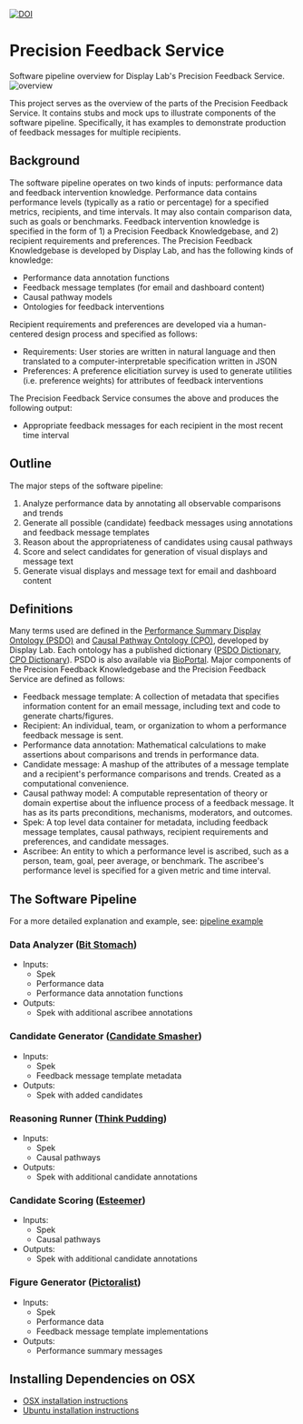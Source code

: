[![DOI](https://zenodo.org/badge/DOI/10.5281/zenodo.1300847.svg)](https://doi.org/10.5281/zenodo.1300847)

# Precision Feedback Service
Software pipeline overview for Display Lab's Precision Feedback Service.
![overview](doc/overview.svg)

This project serves as the overview of the parts of the Precision Feedback Service.
It contains stubs and mock ups to illustrate components of the software pipeline.
Specifically, it has examples to demonstrate production of feedback messages for multiple recipients.

## Background
The software pipeline operates on two kinds of inputs: performance data and feedback intervention knowledge.
Performance data contains performance levels (typically as a ratio or percentage) for a specified metrics, recipients, and time intervals. It may also contain comparison data, such as goals or benchmarks.
Feedback intervention knowledge is specified in the form of 1) a Precision Feedback Knowledgebase, and 2) recipient requirements and preferences.
The Precision Feedback Knowledgebase is developed by Display Lab, and has the following kinds of knowledge:
- Performance data annotation functions
- Feedback message templates (for email and dashboard content)
- Causal pathway models
- Ontologies for feedback interventions

Recipient requirements and preferences are developed via a human-centered design process and specified as follows:
- Requirements: User stories are written in natural language and then translated to a computer-interpretable specification written in JSON
- Preferences: A preference elicitiation survey is used to generate utilities (i.e. preference weights) for attributes of feedback interventions

The Precision Feedback Service consumes the above and produces the following output:
- Appropriate feedback messages for each recipient in the most recent time interval

## Outline
The major steps of the software pipeline:
1. Analyze performance data by annotating all observable comparisons and trends  
1. Generate all possible (candidate) feedback messages using annotations and feedback message templates
1. Reason about the appropriateness of candidates using causal pathways
1. Score and select candidates for generation of visual displays and message text
1. Generate visual displays and message text for email and dashboard content

## Definitions
Many terms used are defined in the [Performance Summary Display Ontology (PSDO)](https://github.com/Display-Lab/psdo) and [Causal Pathway Ontology (CPO)](https://github.com/Display-Lab/cpo), developed by Display Lab. Each ontology has a published dictionary ([PSDO Dictionary](https://github.com/Display-Lab/psdo/blob/master/DICTIONARY.md), [CPO Dictionary](https://github.com/Display-Lab/cpo/blob/master/DICTIONARY.md)). PSDO is also available via [BioPortal](https://bioportal.bioontology.org/ontologies/PSDO).
Major components of the Precision Feedback Knowledgebase and the Precision Feedback Service are defined as follows:
- Feedback message template: A collection of metadata that specifies information content for an email message, including text and code to generate charts/figures.
- Recipient: An individual, team, or organization to whom a performance feedback message is sent. 
- Performance data annotation: Mathematical calculations to make assertions about comparisons and trends in performance data.
- Candidate message: A mashup of the attributes of a message template and a recipient's performance comparisons and trends. Created as a computational convenience.
- Causal pathway model: A computable representation of theory or domain expertise about the influence process of a feedback message. It has as its parts preconditions, mechanisms, moderators, and outcomes.
- Spek: A top level data container for metadata, including feedback message templates, causal pathways, recipient requirements and preferences, and candidate messages.
- Ascribee: An entity to which a performance level is ascribed, such as a person, team, goal, peer average, or benchmark. The ascribee's performance level is specified for a given metric and time interval.

## The Software Pipeline

For a more detailed explanation and example, see: [pipeline example](pipeline_example.md)

### Data Analyzer ([Bit Stomach](https://github.com/Display-Lab/bit-stomach))
- Inputs:
    - Spek
    - Performance data
    - Performance data annotation functions
- Outputs:
    - Spek with additional ascribee annotations

### Candidate Generator ([Candidate Smasher](https://github.com/Display-Lab/candidate-smasher))
- Inputs:
    - Spek
    - Feedback message template metadata
- Outputs:
    - Spek with added candidates

### Reasoning Runner ([Think Pudding](https://github.com/Display-Lab/think-pudding))
- Inputs:
    - Spek
    - Causal pathways
- Outputs:
    - Spek with additional candidate annotations

### Candidate Scoring ([Esteemer](https://github.com/Display-Lab/esteemer))
- Inputs:
    - Spek
    - Causal pathways
- Outputs:
    - Spek with additional candidate annotations

### Figure Generator ([Pictoralist](https://github.com/Display-Lab/pictoralist))
- Inputs:
    - Spek
    - Performance data
    - Feedback message template implementations
- Outputs:
    - Performance summary messages


## Installing Dependencies on OSX
- [OSX installation instructions](./OSX_Install.md)
- [Ubuntu installation instructions](./Ubuntu_Install.md)



